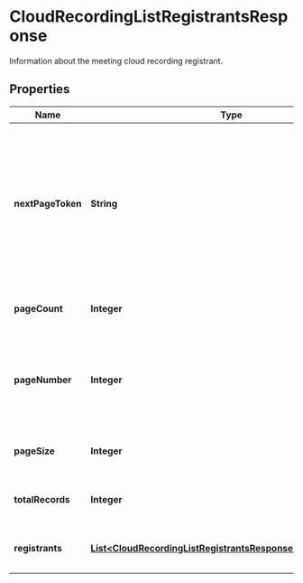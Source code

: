 

# CloudRecordingListRegistrantsResponse

Information about the meeting cloud recording registrant.

## Properties

| Name | Type | Description | Notes |
|------------ | ------------- | ------------- | -------------|
|**nextPageToken** | **String** | The next page token is used to paginate through large result sets. A next page token will be returned whenever the set of available results exceeds the current page size. The expiration period for this token is 15 minutes. |  [optional] |
|**pageCount** | **Integer** | The number of pages returned for the request made. |  [optional] |
|**pageNumber** | **Integer** | **Deprecated.** We will no longer support this field in a future release. Instead, use the &#x60;next_page_token&#x60; for pagination. |  [optional] |
|**pageSize** | **Integer** | The number of records returned with a single API call. |  [optional] |
|**totalRecords** | **Integer** | The total number of all the records available across pages. |  [optional] |
|**registrants** | [**List&lt;CloudRecordingListRegistrantsResponseRegistrantsInner&gt;**](CloudRecordingListRegistrantsResponseRegistrantsInner.md) | Information about the cloud recording registrants. |  [optional] |



